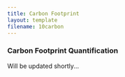 ```yaml
---
title: Carbon Footprint
layout: template
filename: 10carbon
--- 
```


### Carbon Footprint Quantification

Will be updated shortly...
